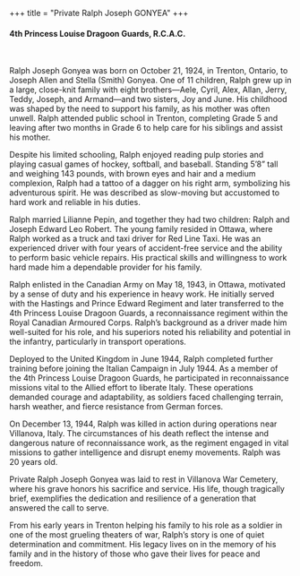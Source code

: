 +++
title = "Private Ralph Joseph GONYEA"
+++

#### 4th Princess Louise Dragoon Guards, R.C.A.C.
<br>


Ralph Joseph Gonyea was born on October 21, 1924, in Trenton, Ontario, to Joseph Allen and Stella (Smith) Gonyea. One of 11 children, Ralph grew up in a large, close-knit family with eight brothers—Aele, Cyril, Alex, Allan, Jerry, Teddy, Joseph, and Armand—and two sisters, Joy and June. His childhood was shaped by the need to support his family, as his mother was often unwell. Ralph attended public school in Trenton, completing Grade 5 and leaving after two months in Grade 6 to help care for his siblings and assist his mother.

Despite his limited schooling, Ralph enjoyed reading pulp stories and playing casual games of hockey, softball, and baseball. Standing 5’8” tall and weighing 143 pounds, with brown eyes and hair and a medium complexion, Ralph had a tattoo of a dagger on his right arm, symbolizing his adventurous spirit. He was described as slow-moving but accustomed to hard work and reliable in his duties.

Ralph married Lilianne Pepin, and together they had two children: Ralph and Joseph Edward Leo Robert. The young family resided in Ottawa, where Ralph worked as a truck and taxi driver for Red Line Taxi. He was an experienced driver with four years of accident-free service and the ability to perform basic vehicle repairs. His practical skills and willingness to work hard made him a dependable provider for his family.

Ralph enlisted in the Canadian Army on May 18, 1943, in Ottawa, motivated by a sense of duty and his experience in heavy work. 
He initially served with the Hastings and Prince Edward Regiment and later transferred to the 4th Princess Louise Dragoon Guards, a reconnaissance regiment within the Royal Canadian Armoured Corps. Ralph’s background as a driver made him well-suited for his role, and his superiors noted his reliability and potential in the infantry, particularly in transport operations.

Deployed to the United Kingdom in June 1944, Ralph completed further training before joining the Italian Campaign in July 1944. As a member of the 4th Princess Louise Dragoon Guards, he participated in reconnaissance missions vital to the Allied effort to liberate Italy. These operations demanded courage and adaptability, as soldiers faced challenging terrain, harsh weather, and fierce resistance from German forces.

On December 13, 1944, Ralph was killed in action during operations near Villanova, Italy. The circumstances of his death reflect the intense and dangerous nature of reconnaissance work, as the regiment engaged in vital missions to gather intelligence and disrupt enemy movements. 
Ralph was 20 years old.

Private Ralph Joseph Gonyea was laid to rest in Villanova War Cemetery, where his grave honors his sacrifice and service. His life, though tragically brief, exemplifies the dedication and resilience of a generation that answered the call to serve.

From his early years in Trenton helping his family to his role as a soldier in one of the most grueling theaters of war, Ralph’s story is one of quiet determination and commitment. 
His legacy lives on in the memory of his family and in the history of those who gave their lives for peace and freedom.
